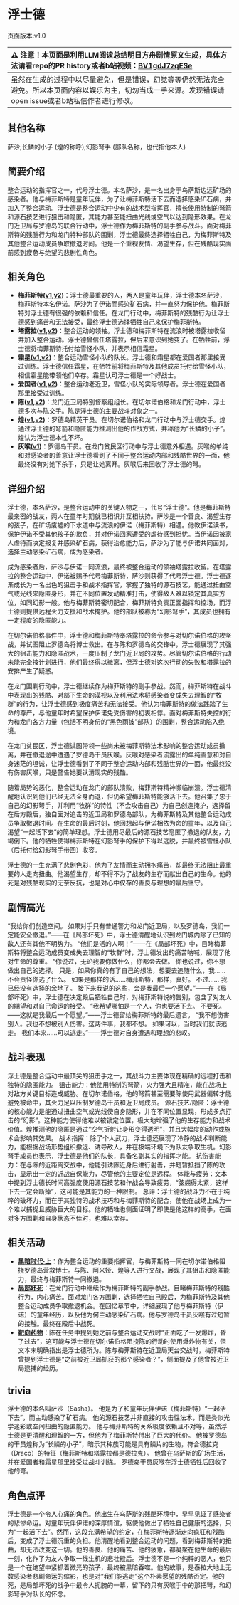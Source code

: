 # 浮士德
页面版本:v1.0
 

| :warning: 注意！本页面是利用LLM阅读总结明日方舟剧情原文生成，具体方法请看repo的PR history或者b站视频：[BV1gdJ7zqESe](https://www.bilibili.com/video/BV1gdJ7zqESe/)         |
|:----------------------------|
| 虽然在生成的过程中以尽量避免，但是错误，幻觉等等仍然无法完全避免。所以本页面内容以娱乐为主，切勿当成一手来源。发现错误请open issue或者b站私信作者进行修改。|



## 其他名称
萨沙;长鳞的小子 (煌的称呼);幻影弩手 (部队名称，也代指他本人)
## 简要介绍
整合运动的指挥官之一，代号浮士德。本名萨沙，是一名出身于乌萨斯边远矿场的感染者。他与梅菲斯特是童年玩伴，为了让梅菲斯特活下去而选择感染矿石病，并加入了整合运动。浮士德是整合运动中少有的战术型指挥官，擅长使用特制的弩箭和源石技艺进行狙击和隐匿，其能力甚至能扭曲光线或空气以达到隐形效果。在龙门近卫局与罗德岛的联合行动中，浮士德作为梅菲斯特的副手参与战斗。面对梅菲斯特的残酷行为和龙门特种部队的围剿，浮士德最终选择牺牲自己，为梅菲斯特及其他整合运动成员争取撤退时间。他是一个重视友情、渴望生存，但在残酷现实面前感到疲惫与绝望的悲剧性角色。
## 相关角色
-   **梅菲斯特([v1](extended_char_mei_fei_si_te.md),[v2](../char_v3/extended_char_mei_fei_si_te.md))**：浮士德最重要的人，两人是童年玩伴，浮士德本名萨沙，梅菲斯特本名伊诺。萨沙为了伊诺而感染矿石病，并一直努力保护他。梅菲斯特对浮士德有很强的依赖和信任。在龙门行动中，梅菲斯特的残酷行为让浮士德感到痛苦和无法接受，最终浮士德选择牺牲自己来保护梅菲斯特。
-   **塔露拉([v1](extended_char_386da9.md),[v2](../char_v3/extended_char_ta_lu_la.md))**：整合运动的领袖。浮士德和梅菲斯特在流浪时被塔露拉收留并加入整合运动。浮士德曾信任塔露拉，但后来意识到她变了。在牺牲前，浮士德将梅菲斯特托付给雪怪小队，并表示相信霜星。
-   **霜星([v1](extended_char_shuang_xing.md),[v2](../char_v3/extended_char_shuang_xing.md))**：整合运动雪怪小队的队长。浮士德和霜星都在爱国者那里接受过训练。浮士德信任霜星，在牺牲前将梅菲斯特及其他成员托付给雪怪小队，相信霜星能带领他们幸存。霜星认可浮士德是一个好战士。
-   **爱国者([v1](extended_char_ai_guo_zhe.md),[v2](../char_v3/extended_char_ai_guo_zhe.md))**：整合运动老近卫，雪怪小队的实际领导者。浮士德在爱国者那里接受过训练。
-   **陈([v1](char_010_chen.md),[v2](../char_v3/char_010_chen.md))**：龙门近卫局特别督察组组长。在切尔诺伯格和龙门行动中，浮士德多次与陈交手。陈是浮士德的主要战斗对象之一。
-   **煌([v1](char_017_huang.md),[v2](../char_v3/char_017_huang.md))**：罗德岛精英干员。在切尔诺伯格和龙门行动中与浮士德交手。煌通过浮士德的弩箭和隐匿能力推测出他的作战方式，并称他为“长鳞的小子”。煌认为浮士德本性不坏。
-   **灰喉([v1](char_367_swllow.md))**：罗德岛干员。在龙门贫民区行动中与浮士德意外相遇。灰喉的单纯和对感染者的善意让浮士德看到了不同于整合运动内部和残酷世界的一面，他最终没有对她下杀手，只是让她离开。灰喉后来回收了浮士德的弩。
## 详细介绍
浮士德，本名萨沙，是整合运动中的关键人物之一，代号“浮士德”。他是梅菲斯特最亲密的战友，两人在童年时期就已相识并互相扶持。萨沙是一个善良、渴望生存的孩子，在矿场废墟的下水道中与流浪的伊诺（梅菲斯特）相遇。他教伊诺读书，保护伊诺不受其他孩子的欺负，并对伊诺回家遭受的虐待感到担忧。当伊诺因被家人虐待而决定报复并感染矿石病，获得治愈能力后，萨沙为了能与伊诺共同面对，选择主动感染矿石病，成为感染者。

成为感染者后，萨沙与伊诺一同流浪，最终被整合运动的领袖塔露拉收留。在塔露拉的整合运动中，伊诺被赐予代号梅菲斯特，萨沙则获得了代号浮士德。浮士德逐渐成长为一名出色的狙击手和战术指挥官，掌握了独特的源石技艺，能通过扭曲空气或光线来隐匿身形，并在不同位置发动精准打击，使得敌人难以锁定其真实方位，如同幻影一般。他与梅菲斯特密切配合，梅菲斯特负责正面指挥和控场，而浮士德则提供远程火力支援和战术掩护。他的部队被称为“幻影弩手”，其成员也拥有一定程度的隐匿能力。

在切尔诺伯格事件中，浮士德和梅菲斯特奉塔露拉的命令参与对切尔诺伯格的攻坚战，并试图阻止罗德岛将博士救出。在与陈和罗德岛的交锋中，浮士德展现了其强大的狙击能力和隐匿战术，一度压制了龙门近卫局的攻势。尽管切尔诺伯格的行动未能完全按计划进行，他们最终得以撤离，但浮士德对这次行动的失败和塔露拉的安排产生了疑惑。

在龙门围剿行动中，浮士德继续作为梅菲斯特的副手参战。然而，梅菲斯特在战斗中表现出的残酷、对部下生命的漠视以及利用法术将感染者变成失去理智的“牧群”的行为，让浮士德感到极度痛苦和无法接受。他认为梅菲斯特的做法践踏了生命的尊严，与他童年时希望保护伊诺免受伤害的初衷相悖。面对梅菲斯特失控的行为和龙门各方力量（包括不明身份的“黑色雨披”部队）的围剿，整合运动陷入绝境。

在龙门贫民区，浮士德试图带领一些尚未被梅菲斯特法术影响的整合运动成员撤离，并在撤退途中遭遇了罗德岛干员灰喉。灰喉对感染者流露出的单纯善意和对自身迷茫的坦诚，让浮士德看到了不同于整合运动内部和残酷世界的一面，他最终没有伤害灰喉，只是警告她要认清现实的残酷。

随着局势的恶化，整合运动在龙门的部队溃败，梅菲斯特精神濒临崩溃。浮士德清醒地认识到他们已经无法全身而退，但仍希望梅菲斯特能够活下去。他召集了忠于自己的幻影弩手，并利用“牧群”的特性（不会攻击自己）为自己创造掩护，选择留在后方殿后，独自面对追击的近卫局和罗德岛部队，为梅菲斯特及其他整合运动成员争取撤退时间。在生命的最后时刻，他回想起与伊诺相依为命的童年，以及自己渴望“一起活下去”的简单理想。浮士德用尽最后的源石技艺隐匿了撤退的队友，力竭倒下。他的牺牲使得梅菲斯特在幻影弩手的保护下得以逃脱，并最终被雪怪小队（后托付给幻影弩手带回）收容。

浮士德的一生充满了悲剧色彩，他为了友情而主动拥抱痛苦，却最终无法阻止最重要的人走向扭曲。他渴望生存，却不得不为了战友的生存而献出自己的生命。他的死是对残酷现实的无奈反抗，也是对心中仅存的善良与理想的最后坚守。
## 剧情高光
“我给你们创造空间。 如果对手只有普通警力和龙门近卫局，以及罗德岛，我们一定能安全撤退。”——在《局部坏死》中，浮士德清醒地认识到龙门城内除了已知的敌人还有其他不明势力。
“他们是活的人啊！”——在《局部坏死》中，目睹梅菲斯特将整合运动成员变成失去理智的“牧群”时，浮士德发出的痛苦呐喊，展现了他对生命的尊重。
“你说过，无论我要你做什么，你都会去做。 你也说过，你不想做出自己的选择。 只是，如果你真的有了自己的想法，想要去追随什么，我......不会责怪你选了什么。 如果是那样的话......梅菲斯特，那样，真好。 不过...... 我已经没有选择的余地了。 接下来我说的这些，会是我最后一个愿望。”——在《局部坏死》中，浮士德在决定殿后牺牲自己时，对梅菲斯特说的告别，包含了对友人的期望和对自己命运的接受。
“我希望哪怕是一个人，你也要活下去。 不要死。 ——这就是我最后一个愿望。”——浮士德留给梅菲斯特的最后遗言。
“我不想伤害别人。我也不想被别人伤害。这两件事，我都不想。 如果可以，当时我们就该逃走。 我们本来......可以逃走。”——浮士德对自身遭遇和理想的悲叹。
## 战斗表现
浮士德是整合运动中最顶尖的狙击手之一，其战斗力主要体现在精确的远程打击和独特的隐匿能力。
狙击能力：他使用特制的弩箭，火力强大且精准，能在战场上对敌方关键目标造成威胁。在切尔诺伯格，他的弩箭甚至需要陈使用武器偏转才能避免被命中，其火力足以压制罗德岛干员和近卫局成员。
源石技艺/隐匿：浮士德的核心能力是能通过扭曲空气或光线使自身隐形，并在不同位置显现，形成多点打击的“幻影”。这种能力使得他难以被锁定位置，极大地增强了他的生存能力和战术价值。煌推测他的隐匿是通过“空气折射让身形变得透明”，并且大幅度的动作或施术会影响其效果。
战术指挥：除了个人武力，浮士德还展现了冷静的战术判断能力，能根据战场形势组织撤退、诱导敌人，并在极端环境下为队友争取生机。幻影弩手成员也表示，浮士德是他们的队长，具备名副其实的指挥才能。
抗伤害能力：在与陈的近距离交战中，他能引诱陈近身后进行射击，并短暂抵挡了陈的攻击，显示出一定的近战自保能力，尽管他的主要定位是远程。
体能与疲劳：文本中提到浮士德长时间高强度使用源石技艺和作战会导致疲劳，“弦绷得太紧，这样下去一定会断掉”，这可能是其能力的一种限制。
总评：浮士德的战斗力不在于纯粹的破坏力，而在于其独特的战术技巧和与梅菲斯特的配合，使他在战场上成为一个难以捕捉且威胁巨大的目标。他的牺牲也侧面证明了即使是他这样的高手，在面对多方围剿和自身状态不佳时，也难以幸存。
## 相关活动
-   **[黑暗时代·上](../stories/main_0.md)**：作为整合运动的重要指挥官，与梅菲斯特一同在切尔诺伯格阻挠罗德岛营救博士。与陈、阿米娅、煌等人进行交战，展现了其狙击和隐匿能力，最终与梅菲斯特一同撤退。
-   **[局部坏死](../stories/main_6.md)**：在龙门行动中继续作为梅菲斯特的副手参战。目睹梅菲斯特的残酷行为，内心痛苦。面对龙门各方围剿，选择牺牲自己殿后，为梅菲斯特及其他整合运动成员争取撤退机会。在回忆章节中，详细展现了他与梅菲斯特（伊诺）的童年经历，以及他为何主动感染矿石病。他与罗德岛干员灰喉有过短暂的接触。最终在殿后中战死。
-   **[靶向药物](../stories/main_5.md)**：陈在任务中提到她之前与整合运动交战时“正面吃了一发爆炸，昏了过去”，这可能与浮士德在切尔诺伯格阻挠陈的行动时使用爆炸物有关，但文本未明确指出是浮士德所为。陈与梅菲斯特在近卫局天台交战时，梅菲斯特曾提到浮士德是“之前被近卫局抓获的那个感染者？”，侧面提及了他曾被近卫局逮捕的经历。
## trivia
浮士德的本名叫萨沙（Sasha）。
他是为了和童年玩伴伊诺（梅菲斯特）“一起活下去”，而主动感染了矿石病。
他的源石技艺并非直接的攻击性法术，而是类似光学迷彩或空间扭曲的隐匿能力。
他与梅菲斯特的关系极度依赖且不对等，虽然浮士德是更清醒和理智的一方，但他为了梅菲斯特付出了巨大的代价。
他被罗德岛的干员煌称为“长鳞的小子”，暗示其种族可能是具有鳞片的生物，符合德拉克（Draco）的特征（梅菲斯特和塔露拉都是德拉克）。
他曾在乌萨斯的矿场生活，并在爱国者和霜星那里接受过战斗训练。
罗德岛干员灰喉在浮士德牺牲后回收了他的弩。
## 角色点评
浮士德是一个令人心痛的角色。他出生在乌萨斯的残酷环境中，早早见证了感染者的悲惨命运。对童年玩伴伊诺的深厚情谊，驱使他做出了牺牲自己健康的选择，只为“一起活下去”。然而，这段充满希望的约定，在梅菲斯特逐渐走向疯狂和残酷后，变成了浮士德沉重的负担。他清醒地看到整合运动的问题，看到梅菲斯特的扭曲，却无法改变这一切。他的善良、他的痛苦、他的疲惫，都凝聚在他生命的最后一刻，化作了为友人争取一线生机的悲壮殿后。浮士德不是一个纯粹的恶人，他只是一个在绝望中紧抓着微光的孩子，最终被黑暗吞噬。他的故事，是泰拉大地上无数感染者悲剧命运的缩影，也是对“我们能逃走”这个朴素愿望的残酷否定。他的死，是局部坏死的战争中最令人扼腕的一幕，留下的只有灰喉手中的那把弩，和幻影弩手对队长的怀念。